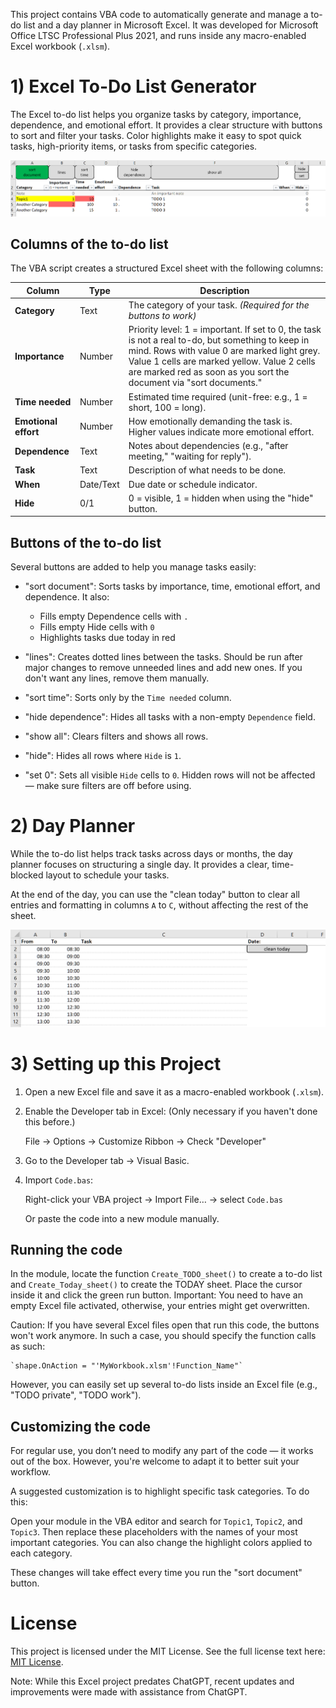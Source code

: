 This project contains VBA code to automatically generate and manage a to-do list and a day planner in Microsoft Excel.
It was developed for Microsoft Office LTSC Professional Plus 2021, and runs inside any macro-enabled Excel workbook (`.xlsm`).

# 1) Excel To-Do List Generator

The Excel to-do list helps you organize tasks by category, importance, dependence,
and emotional effort. It provides a clear structure with buttons to sort and
filter your tasks. Color highlights make it easy to spot quick tasks,
high-priority items, or tasks from specific categories.

![Picture of to-do list](TODO_figure.png "To-do list")

## Columns of the to-do list

The VBA script creates a structured Excel sheet with the following columns:

| Column               | Type      | Description                                                                                                                                                   |
| -------------------- | --------- | ------------------------------------------------------------------------------------------------------------------------------------------------------------- |
| **Category**         | Text      | The category of your task. *(Required for the buttons to work)*                                                                                                                       |
| **Importance**       | Number    | Priority level: 1 = important. If set to 0, the task is not a real to-do, but something to keep in mind. Rows with value 0 are marked light grey. Value 1 cells are marked yellow. Value 2 cells are marked red as soon as you sort the document via "sort documents."|
| **Time needed**      | Number    | Estimated time required (unit-free: e.g., 1 = short, 100 = long).                                                                                              |
| **Emotional effort** | Number    | How emotionally demanding the task is. Higher values indicate more emotional effort.                                                                                    |
| **Dependence**       | Text      | Notes about dependencies (e.g., "after meeting," "waiting for reply").                                                                                        |
| **Task**             | Text      | Description of what needs to be done.                                                                                                                         |
| **When**             | Date/Text | Due date or schedule indicator.                                                                                                                               |
| **Hide**             | 0/1       | 0 = visible, 1 = hidden when using the "hide" button.                                                                                                    |

## Buttons of the to-do list

Several buttons are added to help you manage tasks easily:

- "sort document": Sorts tasks by importance, time, emotional effort, and dependence. It also:
    - Fills empty Dependence cells with `.`
    - Fills empty Hide cells with `0`
    - Highlights tasks due today in red

- "lines": Creates dotted lines between the tasks. Should be run after major changes to remove unneeded lines and add new ones.
    If you don't want any lines, remove them manually.

- "sort time": Sorts only by the `Time needed` column.

- "hide dependence": Hides all tasks with a non-empty `Dependence` field.

- "show all": Clears filters and shows all rows.

- "hide": Hides all rows where `Hide` is `1`.

- "set 0": Sets all visible `Hide` cells to `0`.
    Hidden rows will not be affected — make sure filters are off before using.

# 2) Day Planner

While the to-do list helps track tasks across days or months,
the day planner focuses on structuring a single day.
It provides a clear, time-blocked layout to schedule your tasks.

At the end of the day, you can use the "clean today" button to clear all
entries and formatting in columns `A` to `C`, without affecting the rest of the sheet.

![Picture of day planner](Today_figure.png "Day planner")

# 3) Setting up this Project

1) Open a new Excel file and save it as a macro-enabled workbook (`.xlsm`).

2) Enable the Developer tab in Excel:
    (Only necessary if you haven't done this before.)

    File → Options → Customize Ribbon → Check "Developer"

3) Go to the Developer tab → Visual Basic.

4) Import `Code.bas`:

    Right-click your VBA project → Import File… → select `Code.bas`

    Or paste the code into a new module manually.

## Running the code

In the module, locate the function `Create_TODO_sheet()` to create a to-do
list and `Create_Today_sheet()` to create the TODAY sheet.
Place the cursor inside it and click the green run button.
Important: You need to have an empty Excel file activated,
otherwise, your entries might get overwritten.

Caution: If you have several Excel files open that run this code, the buttons won't work anymore.
In such a case, you should specify the function calls as such:

    `shape.OnAction = "'MyWorkbook.xlsm'!Function_Name"`

However, you can easily set up several to-do lists inside an Excel file (e.g., "TODO private", "TODO work").

## Customizing the code

For regular use, you don’t need to modify any part of the code — it works out of the box.
However, you're welcome to adapt it to better suit your workflow.

A suggested customization is to highlight specific task categories. To do this:

Open your module in the VBA editor and search for `Topic1`, `Topic2`, and `Topic3`.
Then replace these placeholders with the names of your most important categories.
You can also change the highlight colors applied to each category.

These changes will take effect every time you run the "sort document" button.

# License

This project is licensed under the MIT License.
See the full license text here: [MIT License](https://opensource.org/licenses/MIT).

Note: While this Excel project predates ChatGPT, recent updates and improvements were made with assistance from ChatGPT.